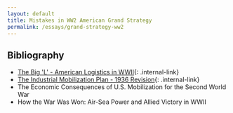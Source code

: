 ```yaml
---
layout: default
title: Mistakes in WW2 American Grand Strategy
permalink: /essays/grand-strategy-ww2
---
```





## Bibliography

- [The Big 'L' - American Logistics in WWII](/documents/big-l){: .internal-link}
- [The Industrial Mobilization Plan - 1936 Revision](/documents/imb-1936){: .internal-link}
- The Economic Consequences of U.S. Mobilization for the Second World War
- How the War Was Won: Air-Sea Power and Allied Victory in WWII
